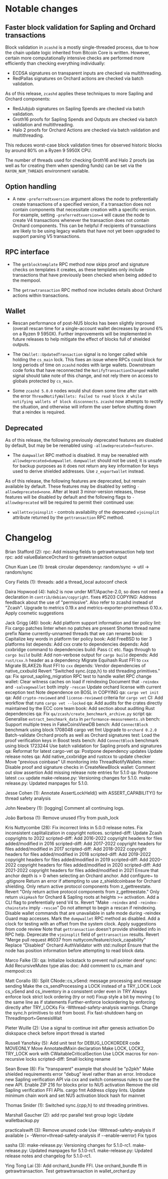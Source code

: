 Notable changes
===============

Faster block validation for Sapling and Orchard transactions
------------------------------------------------------------

Block validation in `zcashd` is a mostly single-threaded process, due to how the
chain update logic inherited from Bitcoin Core is written. However, certain more
computationally intensive checks are performed more efficiently than checking
everything individually:

- ECDSA signatures on transparent inputs are checked via multithreading.
- RedPallas signatures on Orchard actions are checked via batch validation.

As of this release, `zcashd` applies these techniques to more Sapling and
Orchard components:

- RedJubjub signatures on Sapling Spends are checked via batch validation.
- Groth16 proofs for Sapling Spends and Outputs are checked via batch validation
  and multithreading.
- Halo 2 proofs for Orchard Actions are checked via batch validation and
  multithreading.

This reduces worst-case block validation times for observed historic blocks by
around 80% on a Ryzen 9 5950X CPU.

The number of threads used for checking Groth16 and Halo 2 proofs (as well as
for creating them when spending funds) can be set via the `RAYON_NUM_THREADS`
environment variable.

Option handling
---------------

- A new `-preferredtxversion` argument allows the node to preferentially create
  transactions of a specified version, if a transaction does not contain
  components that necessitate creation with a specific version. For example,
  setting `-preferredtxversion=4` will cause the node to create V4 transactions
  whenever the transaction does not contain Orchard components. This can be
  helpful if recipients of transactions are likely to be using legacy wallets
  that have not yet been upgraded to support parsing V5 transactions.

RPC interface
-------------

- The `getblocktemplate` RPC method now skips proof and signature checks on
  templates it creates, as these templates only include transactions that have
  previously been checked when being added to the mempool.

- The `getrawtransaction` RPC method now includes details about Orchard actions
  within transactions.

Wallet
------

- Rescan performance of post-NU5 blocks has been slightly improved (overall
  rescan time for a single-account wallet decreases by around 6% on a Ryzen 9
  5950X). Further improvements will be implemented in future releases to help
  mitigate the effect of blocks full of shielded outputs.

- The `CWallet::UpdatedTransaction` signal is no longer called while holding the
  `cs_main` lock. This fixes an issue where RPCs could block for long periods of
  time on `zcashd` nodes with large wallets. Downstream code forks that have
  reconnected the `NotifyTransactionChanged` wallet signal should take note of
  this change, and not rely there on access to globals protected by `cs_main`.

- Some `zcashd 5.0.0` nodes would shut down some time after start with the error
  `ThreadNotifyWallets: Failed to read block X while notifying wallets of block disconnects`.
  `zcashd` now attempts to rectify the situation, and otherwise will inform the
  user before shutting down that a reindex is required.

Deprecated
----------

As of this release, the following previously deprecated features are disabled
by default, but may be be reenabled using `-allowdeprecated=<feature>`.

  - The `dumpwallet` RPC method is disabled. It may be reenabled with
    `allowdeprecated=dumpwallet`. `dumpwallet` should not be used; it is
    unsafe for backup purposes as it does not return any key information
    for keys used to derive shielded addresses. Use `z_exportwallet` instead.

As of this release, the following features are deprecated, but remain available
by default. These features may be disabled by setting `-allowdeprecated=none`.
After at least 3 minor-version releases, these features will be disabled by
default and the following flags to `-allowdeprecated` will be required to
permit their continued use:

  - `wallettxvjoinsplit` - controls availability of the deprecated `vjoinsplit`
    attribute returned by the `gettransaction` RPC method.

Changelog
=========

Brian Stafford (2):
      rpc: Add missing fields to getrawtransaction help text
      rpc: add valueBalanceOrchard to getrawtransaction output

Chun Kuan Lee (1):
      break circular dependency: random/sync -> util -> random/sync

Cory Fields (1):
      threads: add a thread_local autoconf check

Daira Hopwood (4):
      halo2 is now under MIT/Apache-2.0, so does not need a declaration in `contrib/debian/copyright`. fixes #5203
      COPYING: Address feedback about the use of "permissive". Also refer to zcashd instead of "Zcash".
      Upgrade to metrics 0.19.x and metrics-exporter-prometheus 0.10.x.
      Apply cosmetic suggestions

Jack Grigg (46):
      book: Add platform support information and tier policy
      lint: Fix cargo patches linter when no patches are present
      Shorten thread name prefix
      Name currently-unnamed threads that we can rename
      book: Capitalize key words in platform tier policy
      book: Add FreeBSD to tier 3 platforms list
      depends: Add cxx crate to dependencies
      depends: Add cxxbridge command to dependencies
      build: Pass `CC` etc. flags through to `cargo build`
      build: Add non-verbose output for `cargo build`
      depends: Add `rust/cxx.h` header as a dependency
      Migrate Equihash Rust FFI to `cxx`
      Migrate BLAKE2b Rust FFI to `cxx`
      depends: Vendor dependencies of native_cxxbuild
      Revert "Switched sync.{cpp,h} to std threading primitives."
      qa: Fix sprout_sapling_migration RPC test to handle wallet RPC change
      wallet: Clear witness caches on load if reindexing
      Document that `-reindex` and `-salvagewallet` both imply `-rescan`
      Update orchard license with current exception text
      Note dependence on BOSL in COPYING
      qa: `cargo vet init`
      qa: Add `crypto-reviewed` and `license-reviewed` criteria for `cargo vet`
      CI: Add workflow that runs `cargo vet --locked`
      qa: Add audits for the crates directly maintained by the ECC core team
      book: Add section about auditing Rust dependencies
      qa: Fix `qa/zcash/create_benchmark_archive.py` script
      qa: Generalise `extract_benchmark_data` in `performance-measurements.sh`
      bench: Support multiple trees in FakeCoinsViewDB
      bench: Add `ConnectBlock` benchmark using block 1708048
      cargo vet fmt
      Upgrade to `orchard 0.2.0`
      Batch-validate Orchard proofs as well as Orchard signatures
      test: Load the proof verification keys in Boost tests
      bench: Add `ConnectBlock` benchmark using block 1723244
      Use batch validation for Sapling proofs and signatures
      qa: Reformat for latest cargo-vet
      qa: Postpone dependency updates
      Update release notes
      qa: Add native_cxxbridge and rustcxx to update checker
      Move "previous coinbase" UI monitoring into ThreadNotifyWallets
      miner: Disable proof and signature checks in CreateNewBlock
      wallet: Comment out slow assertion
      Add missing release note entries for 5.1.0
      qa: Postpone latest `cxx` update
      make-release.py: Versioning changes for 5.1.0.
      make-release.py: Updated manpages for 5.1.0.

Jesse Cohen (1):
      Annotate AssertLockHeld() with ASSERT_CAPABILITY() for thread safety analysis

John Newbery (1):
      [logging] Comment all continuing logs.

João Barbosa (1):
      Remove unused fTry from push_lock

Kris Nuttycombe (28):
      Fix incorrect links in 5.0.0 release notes.
      Fix inconsistent caplitalization in copyright notices.
      scripted-diff: Update Zcash copyrights to 2022
      scripted-diff: Add 2016-2022 copyright headers for files added/modified in 2016
      scripted-diff: Add 2017-2022 copyright headers for files added/modified in 2017
      scripted-diff: Add 2018-2022 copyright headers for files added/modified in 2018
      scripted-diff: Add 2019-2022 copyright headers for files added/modified in 2019
      scripted-diff: Add 2020-2022 copyright headers for files added/modified in 2020
      scripted-diff: Add 2021-2022 copyright headers for files added/modified in 2021
      Ensure that anchor depth is > 0 when selecting an Orchard anchor.
      Add configure~ to .gitignore
      Return an error if attempting to use z_shieldcoinbase for Orchard shielding.
      Only return active protocol components from z_gettreestate.
      Revert "Only return active protocol components from z_gettreestate."
      Only return `skipHash` for Orchard & Sapling roots at heights >= activation.
      Add a CLI flag to preferentially send V4 tx.
      Revert "Make `-reindex` and `-reindex-chainstate` imply `-rescan`"
      Do not attempt to begin a rescan if reindexing.
      Disable wallet commands that are unavailable in safe mode during -reindex
      Guard map accesses.
      Mark the `dumpwallet` RPC method as disabled.
      Add a clock for testing with an offset from the system clock.
      Apply suggestions from code review
      Note that `gettransaction` doesn't provide shielded info in RPC help.
      Deprecate the `vjoinsplit` field of `gettransaction` results.
      Revert "Merge pull request #6037 from nuttycom/feature/clock_capability"
      Replace "Disabled" Orchard AuthValidator with std::nullopt
      Ensure that the node has position information before attempting to read block data.

Marco Falke (3):
      qa: Initialize lockstack to prevent null pointer deref
      sync: Add RecursiveMutex type alias
      doc: Add comment to cs_main and mempool::cs

Matt Corallo (8):
      Split CNode::cs_vSend: message processing and message sending
      Make the cs_sendProcessing a LOCK instead of a TRY_LOCK
      Lock cs_vSend and cs_inventory in a consistent order even in TRY
      Always enforce lock strict lock ordering (try or not)
      Fixup style a bit by moving { to the same line as if statements
      Further-enforce lockordering by enforcing directly after TRY_LOCKs
      Fix -Wthread-safety-analysis warnings. Change the sync.h primitives to std from boost.
      Fix fast-shutdown hang on ThreadImport+GenesisWait

Pieter Wuille (2):
      Use a signal to continue init after genesis activation
      Do diskspace check before import thread is started

Russell Yanofsky (5):
      Add unit test for DEBUG_LOCKORDER code
      MOVEONLY Move AnnotatedMixin declaration
      Make LOCK, LOCK2, TRY_LOCK work with CWaitableCriticalSection
      Use LOCK macros for non-recursive locks
      scripted-diff: Small locking rename

Sean Bowe (8):
      Fix "transparent" example that should be "p2pkh"
      Make shielded requirements error "debug" level rather than an error.
      Introduce new Sapling verification API via cxx and switch consensus rules to use the new API.
      Enable ZIP 216 for blocks prior to NU5 activation
      Remove the old Sapling verification FFI APIs.
      cargo fmt
      Address clippy lints.
      Update minimum chain work and set NU5 activation block hash for mainnet

Thomas Snider (1):
      Switched sync.{cpp,h} to std threading primitives.

Marshall Gaucher (2):
      add rpc parallel test group logic
      Update walletbackup.py

practicalswift (3):
      Remove unused code
      Use -Wthread-safety-analysis if available (+ -Werror=thread-safety-analysis if --enable-werror)
      Fix typos

sasha (3):
      make-release.py: Versioning changes for 5.1.0-rc1.
      make-release.py: Updated manpages for 5.1.0-rc1.
      make-release.py: Updated release notes and changelog for 5.1.0-rc1.

Ying Tong Lai (3):
      Add orchard_bundle FFI.
      Use orchard_bundle ffi in getrawtransaction.
      Test getrawtransaction in wallet_orchard.py

